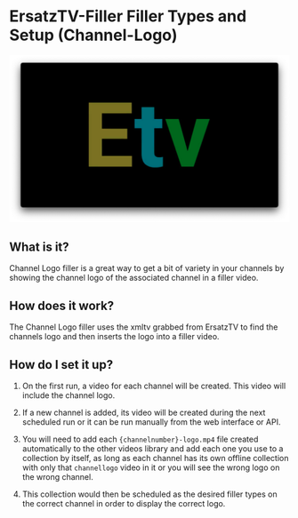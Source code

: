 # ErsatzTV-Filler Filler Types and Setup (Channel-Logo)

![Channel Logo Filler](../images/filler-types/channel-logo.png)

## What is it?

Channel Logo filler is a great way to get a bit of variety in your channels by showing the channel logo of the associated channel in a filler video.

## How does it work?

The Channel Logo filler uses the xmltv grabbed from ErsatzTV to find the channels logo and then inserts the logo into a filler video.

## How do I set it up?

1. On the first run, a video for each channel will be created. This video will include the channel logo.

2. If a new channel is added, its video will be created during the next scheduled run or it can be run manually from the web interface or API.

3. You will need to add each `{channelnumber}-logo.mp4` file created automatically to the other videos library and add each one you use to a collection by itself, as long as each channel has its own offline collection with only that `channellogo` video in it or you will see the wrong logo on the wrong channel.

4. This collection would then be scheduled as the desired filler types on the correct channel in order to display the correct logo.
